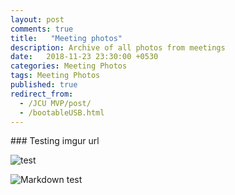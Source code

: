 ```yaml
---
layout: post
comments: true
title:   "Meeting photos"
description: Archive of all photos from meetings
date:   2018-11-23 23:30:00 +0530
categories: Meeting Photos
tags: Meeting Photos
published: true
redirect_from:
  - /JCU MVP/post/
  - /bootableUSB.html
---
```

<link rel="stylesheet" href="{{ '/assets/css/style.css?v=' | append: site.github.build_revision | relative_url }}">
### Testing imgur url


![test](https://s.newsweek.com/sites/www.newsweek.com/files/styles/lg/public/2014/12/23/jcu-townsville-campus.jpg)

<img src="https://imgur.com/a/UXOX1UL"
     alt="Markdown test"
     style="float: left; margin-right: 10px;" />
